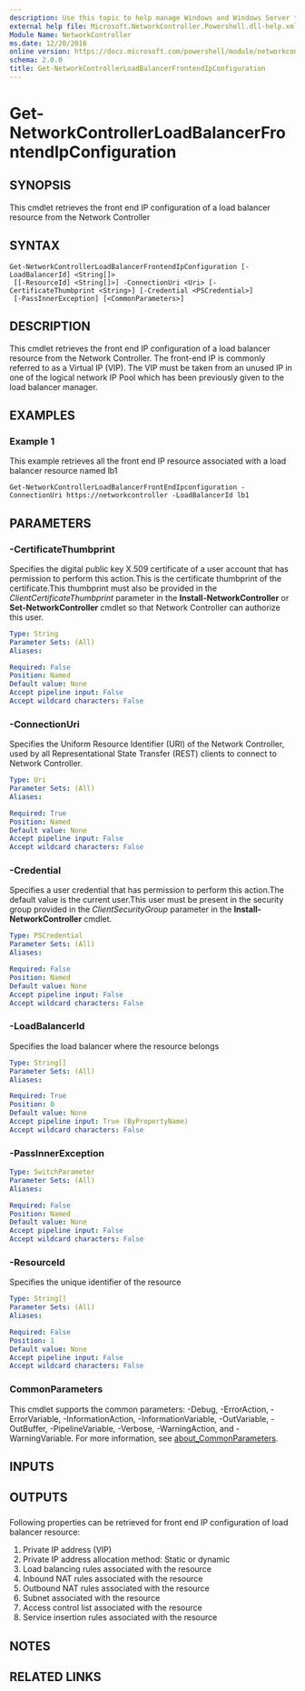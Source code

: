 ```yaml
---
description: Use this topic to help manage Windows and Windows Server technologies with Windows PowerShell.
external help file: Microsoft.NetworkController.Powershell.dll-help.xml
Module Name: NetworkController
ms.date: 12/20/2016
online version: https://docs.microsoft.com/powershell/module/networkcontroller/get-networkcontrollerloadbalancerfrontendipconfiguration?view=windowsserver2019-ps&wt.mc_id=ps-gethelp
schema: 2.0.0
title: Get-NetworkControllerLoadBalancerFrontendIpConfiguration
---
```


# Get-NetworkControllerLoadBalancerFrontendIpConfiguration

## SYNOPSIS
This cmdlet retrieves the front end IP configuration of a load balancer resource from the Network Controller
## SYNTAX

```
Get-NetworkControllerLoadBalancerFrontendIpConfiguration [-LoadBalancerId] <String[]>
 [[-ResourceId] <String[]>] -ConnectionUri <Uri> [-CertificateThumbprint <String>] [-Credential <PSCredential>]
 [-PassInnerException] [<CommonParameters>]
```

## DESCRIPTION
This cmdlet retrieves the front end IP configuration of a load balancer resource from the Network Controller. The front-end IP is commonly referred to as a Virtual IP (VIP). The VIP must be taken from an unused IP in one of the logical network IP Pool which has been previously given to the load balancer manager.
## EXAMPLES

### Example 1

This example retrieves all the front end IP resource associated with a load balancer resource named lb1

```
Get-NetworkControllerLoadBalancerFrontEndIpconfiguration -ConnectionUri https://networkcontroller -LoadBalancerId lb1
```
## PARAMETERS

### -CertificateThumbprint
Specifies the digital public key X.509 certificate of a user account that has permission to perform this action.This is the certificate thumbprint of the certificate.This thumbprint must also be provided in the *ClientCertificateThumbprint* parameter in the **Install-NetworkController** or **Set-NetworkController** cmdlet so that Network Controller can authorize this user.

```yaml
Type: String
Parameter Sets: (All)
Aliases: 

Required: False
Position: Named
Default value: None
Accept pipeline input: False
Accept wildcard characters: False
```

### -ConnectionUri
Specifies the Uniform Resource Identifier (URI) of the Network Controller, used by all Representational State Transfer (REST) clients to connect to Network Controller.

```yaml
Type: Uri
Parameter Sets: (All)
Aliases: 

Required: True
Position: Named
Default value: None
Accept pipeline input: False
Accept wildcard characters: False
```

### -Credential
Specifies a user credential that has permission to perform this action.The default value is the current user.This user must be present in the security group provided in the *ClientSecurityGroup* parameter in the **Install-NetworkController** cmdlet.

```yaml
Type: PSCredential
Parameter Sets: (All)
Aliases: 

Required: False
Position: Named
Default value: None
Accept pipeline input: False
Accept wildcard characters: False
```

### -LoadBalancerId
Specifies the load balancer where the resource belongs

```yaml
Type: String[]
Parameter Sets: (All)
Aliases: 

Required: True
Position: 0
Default value: None
Accept pipeline input: True (ByPropertyName)
Accept wildcard characters: False
```

### -PassInnerException
```yaml
Type: SwitchParameter
Parameter Sets: (All)
Aliases: 

Required: False
Position: Named
Default value: None
Accept pipeline input: False
Accept wildcard characters: False
```

### -ResourceId
Specifies the unique identifier of the resource

```yaml
Type: String[]
Parameter Sets: (All)
Aliases: 

Required: False
Position: 1
Default value: None
Accept pipeline input: False
Accept wildcard characters: False
```

### CommonParameters
This cmdlet supports the common parameters: -Debug, -ErrorAction, -ErrorVariable, -InformationAction, -InformationVariable, -OutVariable, -OutBuffer, -PipelineVariable, -Verbose, -WarningAction, and -WarningVariable. For more information, see [about_CommonParameters](https://go.microsoft.com/fwlink/?LinkID=113216).

## INPUTS

## OUTPUTS

### 

Following properties can be retrieved for front end IP configuration of load balancer resource:
1. Private IP address (VIP)
2. Private IP address allocation method: Static or dynamic
3. Load balancing rules associated with the resource
4. Inbound NAT rules associated with the resource
5. Outbound NAT rules associated with the resource
6. Subnet associated with the resource
7. Access control list associated with the resource
8. Service insertion rules associated with the resource
## NOTES

## RELATED LINKS

